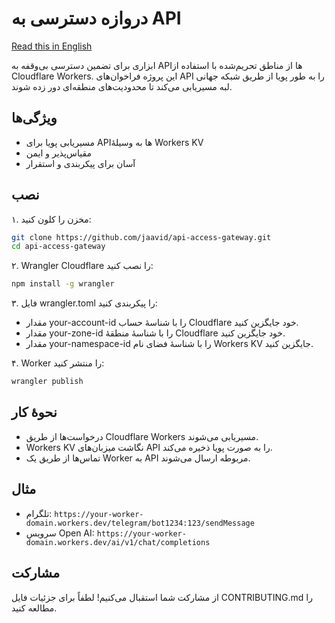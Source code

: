 # دروازه دسترسی به API

[Read this in English](README.md)

ابزاری برای تضمین دسترسی بی‌وقفه به APIها از مناطق تحریم‌شده با استفاده از Cloudflare Workers. این پروژه فراخوان‌های API را به طور پویا از طریق شبکه جهانی لبه مسیریابی می‌کند تا محدودیت‌های منطقه‌ای دور زده شوند.

## ویژگی‌ها
- مسیریابی پویا برای APIها به وسیلهٔ Workers KV
- مقیاس‌پذیر و ایمن
- آسان برای پیکربندی و استقرار

## نصب

۱. مخزن را کلون کنید:
```bash
git clone https://github.com/jaavid/api-access-gateway.git
cd api-access-gateway
```

۲. Wrangler Cloudflare را نصب کنید:
```bash
npm install -g wrangler
```

۳. فایل wrangler.toml را پیکربندی کنید:
- مقدار your-account-id را با شناسهٔ حساب Cloudflare خود جایگزین کنید.
- مقدار your-zone-id را با شناسهٔ منطقهٔ Cloudflare خود جایگزین کنید.
- مقدار your-namespace-id را با شناسهٔ فضای نام Workers KV جایگزین کنید.

۴. Worker را منتشر کنید:
```bash
wrangler publish
```

## نحوهٔ کار
- درخواست‌ها از طریق Cloudflare Workers مسیریابی می‌شوند.
- Workers KV نگاشت میزبان‌های API را به صورت پویا ذخیره می‌کند.
- تماس‌ها از طریق یک Worker به API مربوطه ارسال می‌شوند.

## مثال
- تلگرام: `https://your-worker-domain.workers.dev/telegram/bot1234:123/sendMessage`
- سرویس Open AI: `https://your-worker-domain.workers.dev/ai/v1/chat/completions`

## مشارکت
از مشارکت شما استقبال می‌کنیم! لطفاً برای جزئیات فایل CONTRIBUTING.md را مطالعه کنید.
